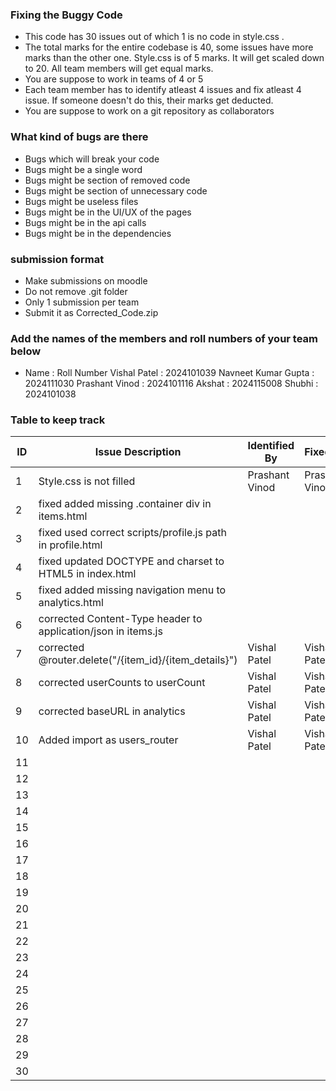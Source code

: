 ### Fixing the Buggy Code

- This code has 30 issues out of which 1 is no code in style.css . 
- The total marks for the entire codebase is 40, some issues have more marks than the other one. Style.css is of 5 marks. It will get scaled down to 20. All team members will get equal marks.
- You are suppose to work in teams of 4 or 5
- Each team member has to identify atleast 4 issues and fix atleast 4 issue. If someone doesn't do this, their marks get deducted.
- You are suppose to work on a git repository as collaborators

### What kind of bugs are there

- Bugs which will break your code
- Bugs might be a single word
- Bugs might be section of removed code
- Bugs might be section of unnecessary code
- Bugs might be useless files
- Bugs might be in the UI/UX of the pages
- Bugs might be in the api calls
- Bugs might be in the dependencies  

### submission format

- Make submissions on moodle
- Do not remove .git folder 
- Only 1 submission per team
- Submit it as Corrected_Code.zip

### Add the names of the members and roll numbers of your team below

- Name : Roll Number
  Vishal Patel : 2024101039
  Navneet Kumar Gupta : 2024111030
  Prashant Vinod : 2024101116
  Akshat : 2024115008
  Shubhi : 2024101038

### Table to keep track

| ID  | Issue Description                                              | Identified By | Fixed By     |
|-----|----------------------------------------------------------------|---------------|--------------|
| 1   | Style.css is not filled                                        |Prashant Vinod |Prashant Vinod|
| 2   | fixed added missing .container div in items.html               |               |              |
| 3   | fixed used correct scripts/profile.js path in profile.html     |               |              |
| 4   | fixed updated DOCTYPE and charset to HTML5 in index.html       |               |              |
| 5   | fixed added missing navigation menu to analytics.html          |               |              |
| 6   | corrected Content-Type header to application/json in items.js  |               |              |
| 7   | corrected @router.delete("/{item_id}/{item_details}")          |Vishal Patel   |Vishal Patel  |
| 8   | corrected userCounts to userCount                              |Vishal Patel   |Vishal Patel  |
| 9   | corrected baseURL in analytics                                 |Vishal Patel   |Vishal Patel  |
| 10  | Added import as users_router                                   |Vishal Patel   |Vishal Patel  |
| 11  |                                                                |               |              |
| 12  |                                                                |               |              |
| 13  |                                                                |               |              |
| 14  |                                                                |               |              |
| 15  |                                                                |               |              |
| 16  |                                                                |               |              |
| 17  |                                                                |               |              |
| 18  |                                                                |               |              |
| 19  |                                                                |               |              |
| 20  |                                                                |               |              |
| 21  |                                                                |               |              |
| 22  |                                                                |               |              |
| 23  |                                                                |               |              |
| 24  |                                                                |               |              |
| 25  |                                                                |               |              |
| 26  |                                                                |               |              |
| 27  |                                                                |               |              |
| 28  |                                                                |               |              |
| 29  |                                                                |               |              |
| 30  |                                                                |               |              |
